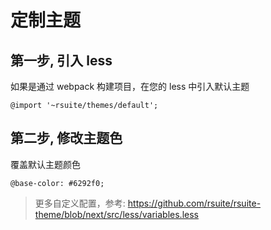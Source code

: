 # 定制主题

## 第一步, 引入 less

如果是通过 webpack 构建项目，在您的 less 中引入默认主题

```less
@import '~rsuite/themes/default';
```

## 第二步, 修改主题色

覆盖默认主题颜色

```less
@base-color: #6292f0;
```


> 更多自定义配置，参考: https://github.com/rsuite/rsuite-theme/blob/next/src/less/variables.less

